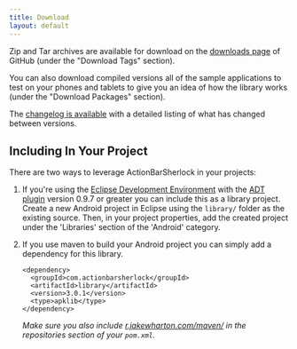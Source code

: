 ```yaml
---
title: Download
layout: default
---
```



Zip and Tar archives are available for download on the [downloads page][1] of
GitHub (under the "Download Tags" section).

You can also download compiled versions all of the sample applications to test
on your phones and tablets to give you an idea of how the library works (under
the "Download Packages" section).

The [changelog is available][2] with a detailed listing of what has changed
between versions.


Including In Your Project
-------------------------

There are two ways to leverage ActionBarSherlock in your projects:

 1. If you're using the [Eclipse Development Environment][3] with the [ADT
    plugin][4] version 0.9.7 or greater you can include this as a library
    project. Create a new Android project in Eclipse using the `library/` folder
    as the existing source. Then, in your project properties, add the created
    project under the 'Libraries' section of the 'Android' category.
 2. If you use maven to build your Android project you can simply add a
    dependency for this library.
    
        <dependency>
          <groupId>com.actionbarsherlock</groupId>
          <artifactId>library</artifactId>
          <version>3.0.1</version>
          <type>apklib</type>
        </dependency>
    
    *Make sure you also include [r.jakewharton.com/maven/][5] in the repositories
    section of your `pom.xml`.*




 [1]: https://github.com/JakeWharton/ActionBarSherlock/downloads
 [2]: https://github.com/JakeWharton/ActionBarSherlock/blob/master/CHANGELOG.md#readme
 [3]: http://www.eclipse.org
 [4]: http://developer.android.com/sdk/eclipse-adt.html
 [5]: http://r.jakewharton.com/maven/
